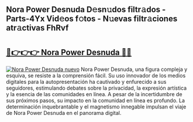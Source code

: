 ## Nora Power Desnuda D𝚎sn𝚞dos filtr𝚊dos - Parts-4Yx Vid𝚎os f𝚘tos - N𝚞evas filtr𝚊ciones atr𝚊ctivas FhRvf

# <h2><a href="http://mb6dk5.tromn.icu/?c=Nora+Power+Desnuda">🔗👉👉👉 Nora Power Desnuda 🔗🔗</a></h2>

[![Nora Power Desnuda nuevo](https://i.imgur.com/pEAQMta.gif)](http://mb6dk5.tromn.icu/?c=Nora+Power+Desnuda)
Nora Power Desnuda, una figura compleja y esquiva, se resiste a la comprensión fácil. Su uso innovador de los medios digitales para la autopresentación ha cautivado y enfurecido a sus seguidores, estimulando debates sobre la privacidad, la expresión artística y la esencia de las comunidades en línea. A pesar de la incertidumbre de sus próximos pasos, su impacto en la comunidad en línea es profundo. La determinación inquebrantable y el magnetismo innegable impulsan el viaje de Nora Power Desnuda en el panorama digital.
